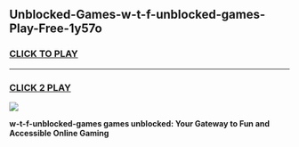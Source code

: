 
## Unblocked-Games-w-t-f-unblocked-games-Play-Free-1y57o
<h3>
<a href="https://premium76.site?title=w-t-f-unblocked-games&ref=24M">CLICK TO PLAY</a></h3>
<hr>

<h3>
<a href="https://premium76.site?title=w-t-f-unblocked-games&ref=24M">CLICK 2 PLAY</a>
  
</h3>

<a href="https://premium76.site?title=w-t-f-unblocked-games&ref=24M"><img src="https://clearcache.store/games.png"></a>


**w-t-f-unblocked-games games unblocked: Your Gateway to Fun and Accessible Online Gaming**
